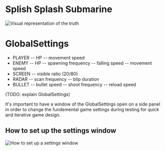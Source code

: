 # Splish Splash Submarine
![Visual representation of the truth](splish_splash.png)

# GlobalSettings
- PLAYER
	-- HP
	-- movement speed
- ENEMY
	-- HP
	-- spawning frequency
	-- falling speed
	-- movement speed
- SCREEN
	-- visible ratio (20/80)
- RADAR
	-- scan frequency
	-- blip duration
- BULLET
	-- bullet speed
	-- shoot frequency
	-- reload speed


(TODO: explain GlobalSettings)

It's important to have a window of the GlobalSettings open on a side panel in order to change the fundemental game settings during testing for quick and iterative game design.
## How to set up the settings window

![How to set up a settings window](settings_window_setup.png)

